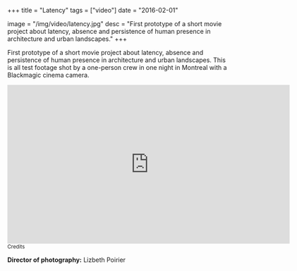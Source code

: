+++
title = "Latency"
tags = ["video"]
date = "2016-02-01"

image = "/img/video/latency.jpg"
desc = "First prototype of a short movie project about latency, absence and persistence of human presence in architecture and urban landscapes."
+++

First prototype of a short movie project about latency, absence and persistence of human presence in architecture and urban landscapes.
This is all test footage shot by a one-person crew in one night in Montreal with a Blackmagic cinema camera.

<div class="youtube-video-container">
<iframe title="vimeo-player" src="https://player.vimeo.com/video/146659662?h=d6b2d86cfa" width="640" height="360" frameborder="0" allowfullscreen></iframe>
</div>

<div class="credits medium-padding-top">
<small>Credits</small>  

**Director of photography:** Lizbeth Poirier

</div>
